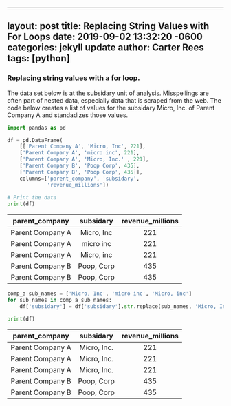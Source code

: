 
---
layout: post
title:  Replacing String Values with For Loops
date:   2019-09-02 13:32:20 -0600
categories: jekyll update
author: Carter Rees
tags: [python]
---

### Replacing string values with a for loop.

The data set below is at the subsidary unit of analysis. Misspellings are often part
of nested data, especially data that is scraped from the web. The code below creates a list of
values for the subsidary Micro, Inc. of Parent Company A and standadizes those values.

```python
import pandas as pd

df = pd.DataFrame(
    [['Parent Company A', 'Micro, Inc', 221], 
    ['Parent Company A', 'micro inc', 221], 
    ['Parent Company A', 'Micro, Inc.' , 221],
    ['Parent Company B', 'Poop Corp', 435],
    ['Parent Company B', 'Poop Corp', 435]],
    columns=['parent_company', 'subsidary', 
             'revenue_millions'])
  
# Print the data 
print(df)
```
<!-- make sure you put a line break before any table code otherwise it won't render on page -->

parent_company    | subsidary       | revenue_millions   
:------------:    | :-------------: | :------------:
Parent Company A  | Micro, Inc      | 221
Parent Company A  | micro inc       | 221
Parent Company A  | Micro, inc      | 221
Parent Company B  | Poop, Corp      | 435
Parent Company B  | Poop, Corp      | 435

```python
comp_a sub_names = ['Micro, Inc', 'micro inc', 'Micro, inc']
for sub_names in comp_a_sub_names:
    df['subsidary'] = df['subsidary'].str.replace(sub_names, 'Micro, Inc.')

print(df)
```

parent_company    | subsidary       | revenue_millions   
:------------:    | :-------------: | :------------:
Parent Company A  | Micro, Inc.     | 221
Parent Company A  | Micro, Inc.     | 221
Parent Company A  | Micro, Inc.     | 221
Parent Company B  | Poop, Corp      | 435
Parent Company B  | Poop, Corp      | 435

